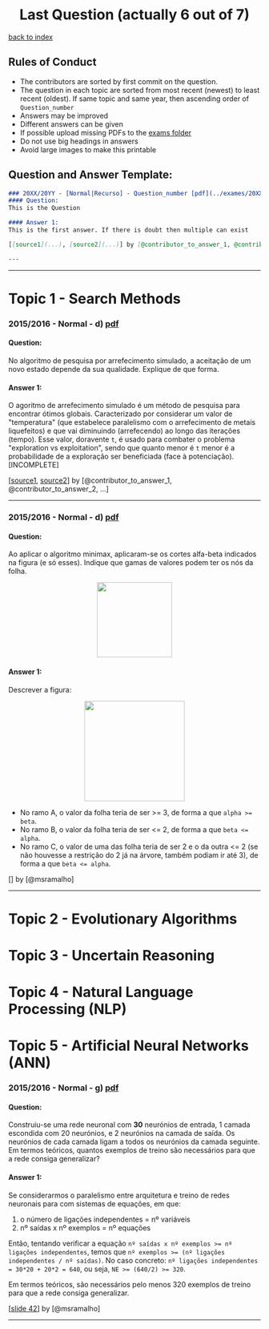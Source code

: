 <h1 align="center">Last Question (actually 6 out of 7)</h1>

[back to index](../README.md)

## Rules of Conduct
 * The contributors are sorted by first commit on the question.
 * The question in each topic are sorted from most recent (newest) to least recent (oldest). If same topic and same year, then ascending order of `Question_number`
 * Answers may be improved
 * Different answers can be given
 * If possible upload missing PDFs to the [exams folder](../exames/)
 * Do not use big headings in answers
 * Avoid large images to make this printable

## Question and Answer Template:

```markdown
### 20XX/20YY - [Normal|Recurso] - Question_number [pdf](../exames/20XX_N.pdf)
#### Question:
This is the Question

#### Answer 1:
This is the first answer. If there is doubt then multiple can exist

[[source1](...), [source2](...)] by [@contributor_to_answer_1, @contributor_to_answer_2, ...]

---
```

---


# Topic 1 - Search Methods

### 2015/2016 - Normal - d) [pdf](../exames/2016_N.pdf)
#### Question:
No algoritmo de pesquisa por arrefecimento simulado, a aceitação de um novo estado depende da sua qualidade. Explique de que forma. 

#### Answer 1:
O agoritmo de arrefecimento simulado é um método de pesquisa para encontrar ótimos globais. Caracterizado por considerar um valor de "temperatura" (que estabelece paralelismo com o arrefecimento de metais liquefeitos) e que vai diminuindo (arrefecendo) ao longo das iterações (tempo). Esse valor, doravente `t`, é usado para combater o problema "exploration vs exploitation", sendo que quanto menor é `t` menor é a probabilidade de a exploração ser beneficiada (face à potenciação). [INCOMPLETE]

[[source1](...), [source2](...)] by [@contributor_to_answer_1, @contributor_to_answer_2, ...]

---

### 2015/2016 - Normal - d) [pdf](../exames/2016_N.pdf)
#### Question:
Ao aplicar o algoritmo minimax, aplicaram-se os cortes alfa-beta indicados na figura (e só esses). Indique que gamas de valores podem ter os nós da folha.

<p align="center"><img height="150px" src="https://i.imgur.com/fQHhNBc.png"/></p>

#### Answer 1:
Descrever a figura: 
<p align="center"><img height="200px" src="https://i.imgur.com/xeKxUkd.png"/></p>

 * No ramo A, o valor da folha teria de ser >= 3, de forma a que `alpha >= beta`.
 * No ramo B, o valor da folha teria de ser <= 2, de forma a que `beta <= alpha`.
 * No ramo C, o valor de uma das folha teria de ser 2 e o da outra <= 2 (se não houvesse a restrição do 2 já na árvore, também podiam ir até 3), de forma a que `beta <= alpha`.

[] by [@msramalho]

---

# Topic 2 - Evolutionary Algorithms


# Topic 3 - Uncertain Reasoning


# Topic 4 - Natural Language Processing (NLP)


# Topic 5 - Artificial Neural Networks (ANN)

### 2015/2016 - Normal - g) [pdf](../exames/2016_N.pdf)
#### Question:
Construiu-se uma rede neuronal com **30** neurónios de entrada, 1 camada escondida com 20 neurónios, e 2 neurónios na camada de saída. Os neurónios de cada camada ligam a todos os neurónios da camada seguinte. Em termos teóricos, quantos exemplos de treino são necessários para que a rede consiga generalizar? 

#### Answer 1:
Se considerarmos o paralelismo entre arquitetura e treino de redes neuronais para com sistemas de equações, em que:
 1. o número de ligações independentes = nº variáveis
 2. nº saídas x nº exemplos = nº equações
 
Então, tentando verificar a equação `nº saídas x nº exemplos >= nº ligações independentes`, temos que `nº exemplos >= (nº ligações independentes / nº saídas)`. No caso concreto: `nº ligações independentes = 30*20 + 20*2 = 640`, ou seja, `NE >= (640/2) >= 320`. 

Em termos teóricos, são necessários pelo menos 320 exemplos de treino para que a rede consiga generalizar.

[[slide 42](https://web.fe.up.pt/~eol/IA/1718/APONTAMENTOS/7_RN_DL.pdf)] by [@msramalho]

---
